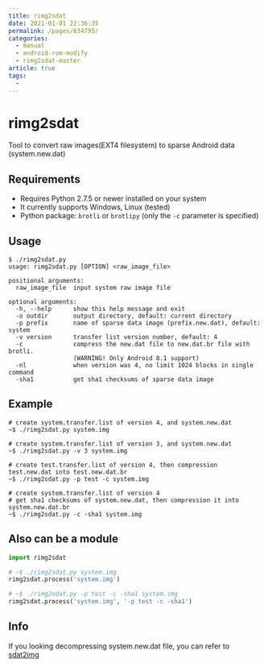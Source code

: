 ```yaml
---
title: rimg2sdat
date: 2021-01-01 22:36:35
permalink: /pages/634795/
categories: 
  - manual
  - android-rom-modify
  - rimg2sdat-master
article: true
tags: 
  - 
---
```

# rimg2sdat
Tool to convert raw images(EXT4 filesystem) to sparse Android data (system.new.dat)

## Requirements
* Requires Python 2.7.5 or newer installed on your system
* It currently supports Windows, Linux (tested)
* Python package: `brotli` or `brotlipy` (only the `-c` parameter is specified)

## Usage
```
$ ./rimg2sdat.py
usage: rimg2sdat.py [OPTION] <raw_image_file>

positional arguments:
  raw_image_file  input system raw image file

optional arguments:
  -h, --help      show this help message and exit
  -o outdir       output directory, default: current directory
  -p prefix       name of sparse data image (prefix.new.dat), default: system
  -v version      transfer list version number, default: 4
  -c              compress the new.dat file to new.dat.br file with brotli.
                  (WARNING! Only Android 8.1 support)
  -nl             when version was 4, no limit 1024 blocks in single command
  -sha1           get sha1 checksums of sparse data image
```

## Example
```
# create system.transfer.list of version 4, and system.new.dat
~$ ./rimg2sdat.py system.img

# create system.transfer.list of version 3, and system.new.dat
~$ ./rimg2sdat.py -v 3 system.img
 
# create test.transfer.list of version 4, then compression test.new.dat into test.new.dat.br
~$ ./rimg2sdat.py -p test -c system.img
 
# create system.transfer.list of version 4
# get sha1 checksums of system.new.dat, then compression it into system.new.dat.br
~$ ./rimg2sdat.py -c -sha1 system.img
```

## Also can be a module
```python
import rimg2sdat

# ~$ ./rimg2sdat.py system.img
rimg2sdat.process('system.img')

# ~$ ./rimg2sdat.py -p test -c -sha1 system.img
rimg2sdat.process('system.img', '-p test -c -sha1')
```

## Info
If you looking decompressing system.new.dat file, you can refer to [sdat2img](https://github.com/xpirt/sdat2img)

